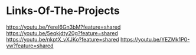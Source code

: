 # Links-Of-The-Projects
https://youtu.be/YereI6Gn3bM?feature=shared
https://youtu.be/5eqkjdty20g?feature=shared
https://youtu.be/nkptX_vXJKo?feature=shared
https://youtu.be/YEZMk1P0-yw?feature=shared
